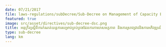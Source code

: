 ```yaml
---
date: 07/21/2017
file: laws-regulations/subDecree/Sub-Decree on Management of Capacity Building Research and Development Program in Telecommunications and Information and Communications Technology Sector.pdf
featured: true
image: src/asset/directives/sub-decree-dsc.png
title: អនុក្រឹត្យស្តីពីការកំណត់យន្តការសម្រាប់គ្រប់គ្រងផែនការកាសាសមត្ថភាព និងការស្រាវជ្រាវនិងការអភិវឌ្ឍលើវិស័យទូរគមនាគមន៍និងបច្ចេកវិទ្យាគមនាគមន៍ព័ត៌មាន
type: sub-decree
lang: km
---
```

